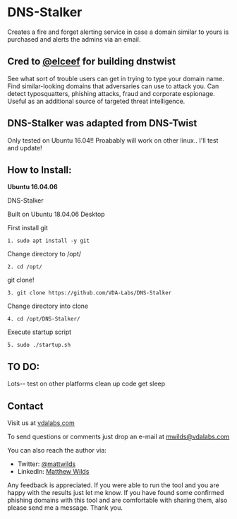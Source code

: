 
DNS-Stalker
========

Creates a fire and forget alerting service in case a domain similar to yours is purchased 
and alerts the admins via an email. 


Cred to [@elceef](https://github.com/elceef) for building dnstwist
-------

See what sort of trouble users can get in trying to type your domain name.
Find similar-looking domains that adversaries can use to attack you. Can detect
typosquatters, phishing attacks, fraud and corporate espionage. Useful as an
additional source of targeted threat intelligence.

DNS-Stalker was adapted from DNS-Twist 
-------

Only tested on Ubuntu 16.04!! Proabably will work on other linux.. I'll
test and update! 


How to Install:
------------

**Ubuntu 16.04.06**

DNS-Stalker

Built on Ubuntu 18.04.06 Desktop

First install git 
```
1. sudo apt install -y git
```
Change directory to /opt/
```
2. cd /opt/
```
git clone!
```
3. git clone https://github.com/VDA-Labs/DNS-Stalker
```
Change directory into clone
```
4. cd /opt/DNS-Stalker/
```
Execute startup script
```
5. sudo ./startup.sh

```


TO DO:
-------
Lots--
test on other platforms
clean up code
get sleep





Contact
-------
Visit us at [vdalabs.com](https://vdalabs.com)

To send questions or comments just drop an e-mail at
[mwilds@vdalabs.com](mailto:mwilds@vdalabs.com)

You can also reach the author via:

- Twitter: [@mattwilds](https://twitter.com/mattwilds)
- LinkedIn: [Matthew Wilds](https://www.linkedin.com/in/matthew-wilds-41085a8b/)

Any feedback is appreciated. If you were able to run the tool and you are happy
with the results just let me know. If you have found some confirmed phishing
domains with this tool and are comfortable with sharing them, also please send
me a message. Thank you.
